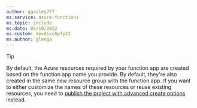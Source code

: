 ```yaml
---
author: ggailey777
ms.service: azure-functions
ms.topic: include
ms.date: 05/19/2022
ms.custom: devdivchpfy22
ms.author: glenga
---
```

    
> [!TIP]
> By default, the Azure resources required by your function app are created based on the function app name you provide. By default, they're also created in the same new resource group with the function app. If you want to either customize the names of these resources or reuse existing resources, you need to [publish the project with advanced create options](../articles/azure-functions/functions-develop-vs-code.md?tabs=advanced-options#publish-to-azure) instead.
